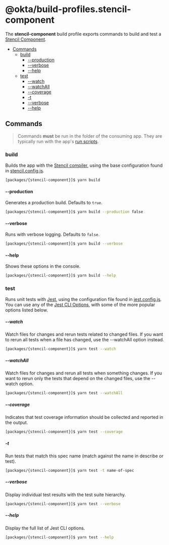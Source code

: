@okta/build-profiles.stencil-component
================================

The **stencil-component** build profile exports commands to build and test a [Stencil Component](https://stenciljs.com/docs/introduction/).

<!-- TOC -->

- [Commands](#commands)
  - [build](#build)
    - [--production](#--production)
    - [--verbose](#--verbose)
    - [--help](#--help)
  - [test](#test)
      - [--watch](#--watch)
      - [--watchAll](#--watchall)
      - [--coverage](#--coverage)
      - [-t](#-t)
      - [--verbose](#--verbose-1)
      - [--help](#--help-1)

<!-- /TOC -->

## Commands

> Commands **must** be run in the folder of the consuming app. They are typically run with the app's [run scripts](https://docs.npmjs.com/misc/scripts).

### build

Builds the app with the [Stencil compiler](https://github.com/ionic-team/stencil), using the base configuration found in [stencil.config.js](stencil.config.js).

```bash
[packages/{stencil-component}]$ yarn build
```

#### --production

Generates a production build. Defaults to `true`.

```bash
[packages/{stencil-component}]$ yarn build --production false
```

#### --verbose

Runs with verbose logging. Defaults to `false`.

```bash
[packages/{stencil-component}]$ yarn build --verbose
```

#### --help

Shows these options in the console.

```bash
[packages/{stencil-component}]$ yarn build --help
```

### test

Runs unit tests with [Jest](http://jestjs.io/docs/en/getting-started), using the configuration file found in [jest.config.js](jest.config.js). You can use any of the [Jest CLI Options](http://jestjs.io/docs/en/cli), with some of the more popular options listed below.

##### --watch

Watch files for changes and rerun tests related to changed files. If you want to rerun all tests when a file has changed, use the --watchAll option instead.

```bash
[packages/{stencil-component}]$ yarn test --watch
```

##### --watchAll

Watch files for changes and rerun all tests when something changes. If you want to rerun only the tests that depend on the changed files, use the --watch option.

```bash
[packages/{stencil-component}]$ yarn test --watchAll
```

##### --coverage

Indicates that test coverage information should be collected and reported in the output.

```bash
[packages/{stencil-component}]$ yarn test --coverage
```

##### -t

Run tests that match this spec name (match against the name in describe or test).

```bash
[packages/{stencil-component}]$ yarn test -t name-of-spec
```

##### --verbose

Display individual test results with the test suite hierarchy.

```bash
[packages/{stencil-component}]$ yarn test --verbose
```

##### --help

Display the full list of Jest CLI options.

```bash
[packages/{stencil-component}]$ yarn test --help
```
